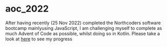 # aoc_2022

After having recently (25 Nov 2022) completed the Northcoders software bootcamp mainlyusing JavaScript, I am challenging myself to complete as much Advent of Code as possible, whilst doing so in Kotlin. Please take a look at [here](https://github.com/MrsCf28/aoc_2022/tree/main/src/main/kotlin) to see my progress
